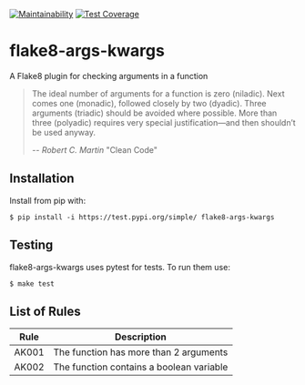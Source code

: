 [![Maintainability](https://api.codeclimate.com/v1/badges/9490f1466ac93407443d/maintainability)](https://codeclimate.com/github/Aleksey94Dan/flake8-args-kwargs/maintainability) [![Test Coverage](https://api.codeclimate.com/v1/badges/9490f1466ac93407443d/test_coverage)](https://codeclimate.com/github/Aleksey94Dan/flake8-args-kwargs/test_coverage)
# flake8-args-kwargs

A Flake8 plugin for checking arguments in a function

>The  ideal  number  of  arguments  for  a  function  is
>zero (niladic). Next comes one (monadic), followed
>closely  by  two  (dyadic). Three  arguments  (triadic)
>should be avoided where possible. More than three
>(polyadic)  requires  very  special  justification—and
>then shouldn’t be used anyway.
>
> -- <cite>Robert C. Martin</cite> "Clean Code"

## Installation

Install from pip with:

```
$ pip install -i https://test.pypi.org/simple/ flake8-args-kwargs 

```

## Testing

flake8-args-kwargs uses pytest for tests. To run them use:

```
$ make test

```

## List of Rules

| Rule | Description |
| ---- | ----------- |
| AK001| The function has more than 2 arguments |
| AK002| The function contains a boolean variable|



